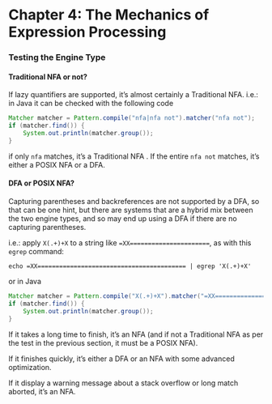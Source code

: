# Chapter 4: The Mechanics of Expression Processing


### Testing the Engine Type

#### Traditional NFA or not?

If lazy quantifiers are supported, it’s almost certainly a Traditional NFA. i.e.: in Java it can be checked with the following code

```java
Matcher matcher = Pattern.compile("nfa|nfa not").matcher("nfa not");
if (matcher.find()) {
    System.out.println(matcher.group());
}
```

if only `nfa` matches, it’s a Traditional NFA . If the entire `nfa not` matches, it’s either a POSIX NFA or a DFA.

#### DFA or POSIX NFA?

Capturing parentheses and backreferences are not supported by a DFA, so that can be one hint, but there are systems that are a hybrid mix between the two engine types, and so may end up using a DFA if there are no capturing parentheses.

i.e.: apply `X(.+)+X` to a string like `=XX======================`, as with this `egrep` command:

```shell
echo =XX========================================= | egrep 'X(.+)+X'
```

or in Java

```java
Matcher matcher = Pattern.compile("X(.+)+X").matcher("=XX=========================================");
if (matcher.find()) {
    System.out.println(matcher.group());
}
```

If it takes a long time to finish, it’s an NFA (and if not a Traditional NFA as per the test in the previous section, it must be a POSIX NFA).

If it finishes quickly, it’s either a DFA or an NFA with some advanced optimization.

If it display a warning message about a stack overflow or long match aborted, it’s an NFA.
